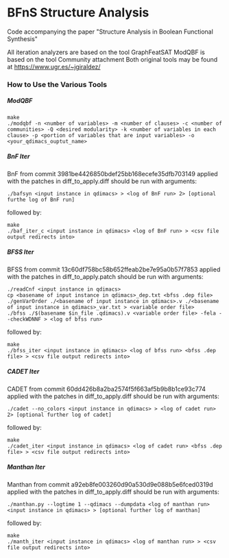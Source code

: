 # BFnS Structure Analysis
Code accompanying the paper "Structure Analysis in Boolean Functional Synthesis"

All iteration analyzers are based on the tool GraphFeatSAT
ModQBF is based on the tool Community attachment
Both original tools may be found at https://www.ugr.es/~jgiraldez/

### How to Use the Various Tools

##### ModQBF

```
make
./modqbf -n <number of variables> -m <number of clauses> -c <number of communities> -Q <desired modularity> -k <number of variables in each clause> -p <portion of variables that are input variables> -o <your_qdimacs_ouptut_name>
```

##### BnF Iter
BnF from commit 3981be4426850bdef25bb168ecefe35dfb703149 applied with the patches in diff_to_apply.diff should be run with arguments:
```
./bafsyn <input instance in qdimacs> > <log of BnF run> 2> [optional furthe log of BnF run]
```
followed by:
```
make
./baf_iter_c <input instance in qdimacs> <log of BnF run> > <csv file output redirects into>
```
##### BFSS Iter
BFSS from commit 13c60df758bc58b652ffeab2be7e95a0b57f7853 applied with the patches in diff_to_apply.patch should be run with arguments:
```
./readCnf <input instance in qdimacs>
cp <basename of input instance in qdimacs>_dep.txt <bfss .dep file>
./genVarOrder ./<basename of input instance in qdimacs>.v ./<basename of input instance in qdimacs>_var.txt > <variable order file>
./bfss ./$(basename $in_file .qdimacs).v <variable order file> -fela --checkWDNNF > <log of bfss run>
```
followed by:
```
make
./bfss_iter <input instance in qdimacs> <log of bfss run> <bfss .dep file> > <csv file output redirects into>
```
##### CADET Iter
CADET from commit 60dd426b8a2ba2574f5f663af5b9b8b1ce93c774 applied with the patches in diff_to_apply.diff should be run with arguments:
```
./cadet --no_colors <input instance in qdimacs> > <log of cadet run> 2> [optional further log of cadet]
```
followed by:
```
make
./cadet_iter <input instance in qdimacs> <log of cadet run> <bfss .dep file> > <csv file output redirects into>
```
##### Manthan Iter
Manthan from commit a92eb8fe003260d90a530d9e088b5e6fced0319d applied with the patches in diff_to_apply.diff should be run with arguments:
```
./manthan.py --logtime 1 --qdimacs --dumpdata <log of manthan run> <input instance in qdimacs> > [optional further log of manthan]
```
followed by:
```
make
./manth_iter <input instance in qdimacs> <log of manthan run> > <csv file output redirects into>
```
